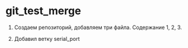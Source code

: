 # git_test_merge

1. Создаем репозиторий, добавляем три файла. Содержание 1, 2, 3. 

2. Добавил ветку serial_port

